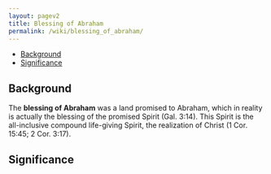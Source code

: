 ```yaml
---
layout: pagev2
title: Blessing of Abraham
permalink: /wiki/blessing_of_abraham/
---
```

- [Background](#background)
- [Significance](#significance)

## Background

The **blessing of Abraham** was a land promised to Abraham, which in reality is actually the blessing of the promised Spirit (Gal. 3:14). This Spirit is the all-inclusive compound life-giving Spirit, the realization of Christ (1 Cor. 15:45; 2 Cor. 3:17).

## Significance
